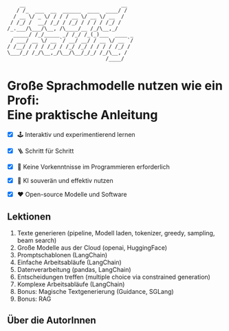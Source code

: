 ```console
    __                               __  
   / /_  ___  __  ______  ____  ____/ /  
  / __ \/ _ \/ / / / __ \/ __ \/ __  /   
 / /_/ /  __/ /_/ / /_/ / / / / /_/ /    
/_.___/\___/\__, /\____/__ /_/\__,_/     
  _____/ /_/_____ _/ /_/ /_(_)___  ____ _
 / ___/ __ \/ __ `/ __/ __/ / __ \/ __ `/
/ /__/ / / / /_/ / /_/ /_/ / / / / /_/ / 
\___/_/ /_/\__,_/\__/\__/_/_/ /_/\__, /  
                                /____/                                   
```

<h1>Große Sprachmodelle nutzen wie ein Profi:</br>Eine praktische Anleitung</h1>

* [x] 🕹️ Interaktiv und experimentierend lernen 
* [x] 🪜 Schritt für Schritt
* [x] 🐍 Keine Vorkenntnisse im Programmieren erforderlich
* [x] 🚀 KI souverän und effektiv nutzen
* [x] ❤️ Open-source Modelle und Software


## Lektionen

1. Texte generieren (pipeline, Modell laden, tokenizer, greedy, sampling, beam search)
2. Große Modelle aus der Cloud (openai, HuggingFace)
3. Promptschablonen (LangChain)
4. Einfache Arbeitsabläufe (LangChain)
5. Datenverarbeitung (pandas, LangChain)
6. Entscheidungen treffen (multiple choice via constrained generation)
7. Komplexe Arbeitsabläufe (LangChain)
8. Bonus: Magische Textgenerierung (Guidance, SGLang)
9. Bonus: RAG

## Über die AutorInnen
